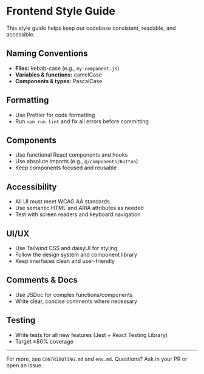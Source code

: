 # Frontend Style Guide

This style guide helps keep our codebase consistent, readable, and accessible.

## Naming Conventions
- **Files:** kebab-case (e.g., `my-component.js`)
- **Variables & functions:** camelCase
- **Components & types:** PascalCase

## Formatting
- Use Prettier for code formatting
- Run `npm run lint` and fix all errors before committing

## Components
- Use functional React components and hooks
- Use absolute imports (e.g., `@/components/Button`)
- Keep components focused and reusable

## Accessibility
- All UI must meet WCAG AA standards
- Use semantic HTML and ARIA attributes as needed
- Test with screen readers and keyboard navigation

## UI/UX
- Use Tailwind CSS and daisyUI for styling
- Follow the design system and component library
- Keep interfaces clean and user-friendly

## Comments & Docs
- Use JSDoc for complex functions/components
- Write clear, concise comments where necessary

## Testing
- Write tests for all new features (Jest + React Testing Library)
- Target ≥80% coverage

---

For more, see `CONTRIBUTING.md` and `env.md`. Questions? Ask in your PR or open an issue.
